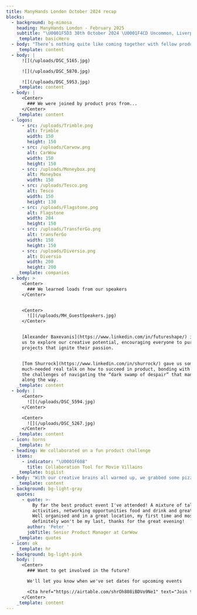 ```yaml
---
title: ManyHands London October 2024 recap
blocks:
  - background: bg-mimosa
    heading: ManyHands London - February 2025
    subtitle: "\U0001F5D3️ 30th October 2024 \U0001F4CD Uncommon, Liverpool Street"
    _template: basicHero
  - body: "There’s nothing quite like coming together with fellow product people to explore a theme as fun as villainy! The talent and energy everyone brought to our event truly made it a wickedly good time! \U0001F5A4\n"
    _template: content
  - body: |
      ![](/uploads/DSC_5165.jpg)

      ![](/uploads/DSC_5870.jpg)

      ![](/uploads/DSC_5953.jpg)
    _template: content
  - body: |
      <Center>
        ### We were joined by product pros from...
      </Center>
    _template: content
  - logos:
      - src: /uploads/Trimble.png
        alt: Trimble
        width: 150
        height: 150
      - src: /uploads/Carwow.png
        alt: CarWow
        width: 150
        height: 150
      - src: /uploads/Moneybox.png
        alt: Moneybox
        width: 150
      - src: /uploads/Tesco.png
        alt: Tesco
        width: 150
        height: 130
      - src: /uploads/Flagstone.png
        alt: Flagstone
        width: 204
        height: 150
      - src: /uploads/TransferGo.png
        alt: transferGo
        width: 150
        height: 150
      - src: /uploads/Diversio.png
        alt: Diversio
        width: 200
        height: 200
    _template: companies
  - body: >
      <Center>
        ### We learned loads from our speakers
      </Center>


      <Center>
        ![](/uploads/MH_GuestSpeakers.jpg)
      </Center>


      [Alexander Baxevanis](https://www.linkedin.com/in/futureshape/) inspired
      us to explore our creative potential, encouraging everyone to pursue side
      projects that ignite their passion.


      [Tom Shurrock](https://www.linkedin.com/in/shurrock/) gave us some
      much-needed real talk on how to succeed in product, bonding with us over
      the challenges of navigating the “dark swamp of despair” that many face
      along the way.
    _template: content
  - body: |
      <Center>
        ![](/uploads/DSC_5594.jpg)
      </Center>

      <Center>
        ![](/uploads/DSC_5267.jpg)
      </Center>
    _template: content
  - icon: horns
    _template: hr
  - heading: We collaborated on a fun product challenge
    items:
      - indicator: "\U0001F608"
        title: Collaboration Tool for Movie Villains
    _template: bigList
  - body: "With our creative brains all warmed up, we grabbed some pizza, got into groups, and started brainstorming. An hour later, we pitched our ideas back to the wider group:\n\n\U0001F3AD Looking to gather a crew for your next big heist? Sin Starter connects villains with the right skills—whether it’s hacking CCTV or driving getaway cars. It’s a mix of dating apps, Fiverr, and DocuSign for those with evil plans.\n\n\U0001F37D️ Networking is key for any villain, and Devil’s Hour offers just that. Join fellow masterminds for a late-night meal at 3:33 AM, and if you're lucky, dine with the Devil’s Advocate for some premium insights.\n\n\U0001F4F2 Whether you’re planning a bank heist or an evil takeover, Partners in Crime helps you find the perfect accomplice. List your plans, match with the right talents, and make your villainous dreams come true.\n\n\U0001F579️ Want to test your evil schemes before executing them? Villain Reality lets you rehearse your plans in a safe, community-driven environment, with kill cam replays and sentiment analysis to help perfect your strategy.\n"
    _template: content
  - background: bg-light-gray
    quotes:
      - quote: >-
          By far the best product event I've attended! A mixture of talks,
          activities, networking opportunities food and drink and great people.
          Well organised and in a great location, my first time and most
          definitely won't be my last, thanks for the great evening!
        author: 'Peter '
        jobTitle: Senior Product Manager at CarWow
    _template: quotes
  - icon: ok
    _template: hr
  - background: bg-light-pink
    body: |
      <Center>
        ### Want to get involved in the future?

        We'll let you know when we've set dates for upcoming events

        <Cta href="https://airtable.com/shrOh808iBDVo9Ne1" text="Join the list" />
      </Center>
    _template: content
---
```


